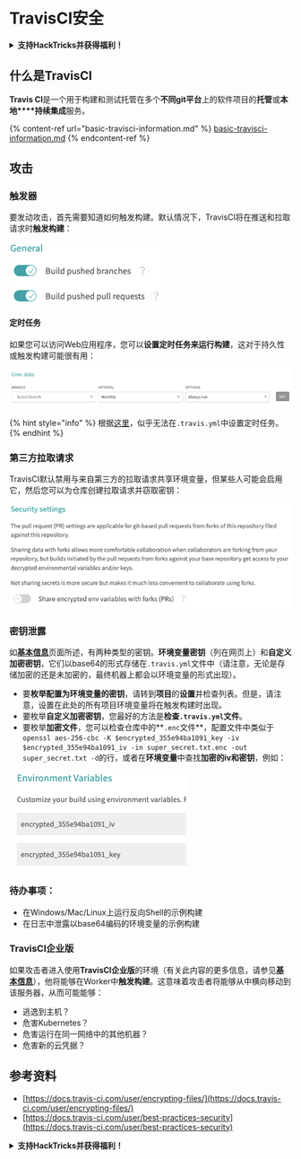 # TravisCI安全

<details>

<summary><strong>支持HackTricks并获得福利！</strong></summary>

* 如果您想在HackTricks中看到您的公司广告，或者如果您想访问PEASS的最新版本或下载PDF版本的HackTricks，请查看[**订阅计划**](https://github.com/sponsors/carlospolop)！
* 获取[**官方PEASS和HackTricks周边产品**](https://peass.creator-spring.com)
* 发现[**PEASS家族**](https://opensea.io/collection/the-peass-family)，我们的独家[**NFT**](https://opensea.io/collection/the-peass-family)收藏品
* **加入** 💬 [**Discord群组**](https://discord.gg/hRep4RUj7f) 或 [**Telegram群组**](https://t.me/peass) 或 **关注**我在**Twitter**上的账号 🐦 [**@carlospolopm**](https://twitter.com/carlospolopm)**.**
* **通过向** [**HackTricks**](https://github.com/carlospolop/hacktricks) **和** [**HackTricks Cloud**](https://github.com/carlospolop/hacktricks-cloud) **github仓库提交PR来分享您的黑客技巧。**

</details>

## 什么是TravisCI

**Travis CI**是一个用于构建和测试托管在多个**不同git平台**上的软件项目的**托管**或**本地****持续集成**服务。

{% content-ref url="basic-travisci-information.md" %}
[basic-travisci-information.md](basic-travisci-information.md)
{% endcontent-ref %}

## 攻击

### 触发器

要发动攻击，首先需要知道如何触发构建。默认情况下，TravisCI将在推送和拉取请求时**触发构建**：

![](<../../.gitbook/assets/image (19) (1).png>)

#### 定时任务

如果您可以访问Web应用程序，您可以**设置定时任务来运行构建**，这对于持久性或触发构建可能很有用：

![](<../../.gitbook/assets/image (42).png>)

{% hint style="info" %}
根据[这里](https://github.com/travis-ci/travis-ci/issues/9162)，似乎无法在`.travis.yml`中设置定时任务。
{% endhint %}

### 第三方拉取请求

TravisCI默认禁用与来自第三方的拉取请求共享环境变量，但某些人可能会启用它，然后您可以为仓库创建拉取请求并窃取密钥：

![](<../../.gitbook/assets/image (1) (1) (1) (1).png>)

### 密钥泄露

如[**基本信息**](basic-travisci-information.md)页面所述，有两种类型的密钥。**环境变量密钥**（列在网页上）和**自定义加密密钥**，它们以base64的形式存储在`.travis.yml`文件中（请注意，无论是存储加密的还是未加密的，最终机器上都会以环境变量的形式出现）。

* 要**枚举配置为环境变量的密钥**，请转到**项目**的**设置**并检查列表。但是，请注意，设置在此处的所有项目环境变量将在触发构建时出现。
* 要枚举**自定义加密密钥**，您最好的方法是**检查`.travis.yml`文件**。
* 要枚举**加密文件**，您可以检查仓库中的**`.enc`文件**，配置文件中类似于`openssl aes-256-cbc -K $encrypted_355e94ba1091_key -iv $encrypted_355e94ba1091_iv -in super_secret.txt.enc -out super_secret.txt -d`的行，或者在**环境变量**中查找**加密的iv和密钥**，例如：

![](<../../.gitbook/assets/image (71).png>)

### 待办事项：

* 在Windows/Mac/Linux上运行反向Shell的示例构建
* 在日志中泄露以base64编码的环境变量的示例构建

### TravisCI企业版

如果攻击者进入使用**TravisCI企业版**的环境（有关此内容的更多信息，请参见[**基本信息**](basic-travisci-information.md#travisci-enterprise)），他将能够在Worker中**触发构建**。这意味着攻击者将能够从中横向移动到该服务器，从而可能能够：

* 逃逸到主机？
* 危害Kubernetes？
* 危害运行在同一网络中的其他机器？
* 危害新的云凭据？

## 参考资料

* [https://docs.travis-ci.com/user/encrypting-files/](https://docs.travis-ci.com/user/encrypting-files/)
* [https://docs.travis-ci.com/user/best-practices-security](https://docs.travis-ci.com/user/best-practices-security)

<details>

<summary><strong>支持HackTricks并获得福利！</strong></summary>

* 如果您想在HackTricks中看到您的公司广告，或者如果您想访问PEASS的最新版本或下载PDF版本的HackTricks，请查看[**订阅计划**](https://github.com/sponsors/carlospolop)！
* 获取[**官方PEASS和HackTricks周边产品**](https://peass.creator-spring.com)
* 发现[**PEASS家族**](https://opensea.io/collection/the-peass-family)，我们的独家[**NFT**](https://opensea.io/collection/the-peass-family)收藏品
* **加入** 💬 [**Discord群组**](https://discord.gg/hRep4RUj7f) 或 [**Telegram群组**](https://t.me/peass) 或 **关注**我在**Twitter**上的账号 🐦 [**@carlospolopm**](https://twitter.com/carlospolopm)**.**
* **通过向** [**HackTricks**](https://github.com/carlospolop/hacktricks) **和** [**HackTricks Cloud**](https://github.com/carlospolop/hacktricks-cloud) **github仓库提交PR来分享您的黑客技巧。**

</details>
